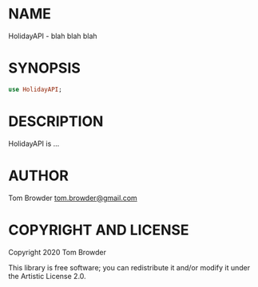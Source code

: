 NAME
====

HolidayAPI - blah blah blah

SYNOPSIS
========

```raku
use HolidayAPI;
```

DESCRIPTION
===========

HolidayAPI is ...

AUTHOR
======

Tom Browder <tom.browder@gmail.com>

COPYRIGHT AND LICENSE
=====================

Copyright 2020 Tom Browder

This library is free software; you can redistribute it and/or modify it under the Artistic License 2.0.

